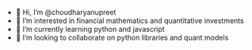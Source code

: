 - 👋 Hi, I’m @choudharyanupreet
- 👀 I’m interested in financial mathematics and quantitative investments
- 🌱 I’m currently learning python and javascript
- 💞️ I’m looking to collaborate on python libraries and quant models
